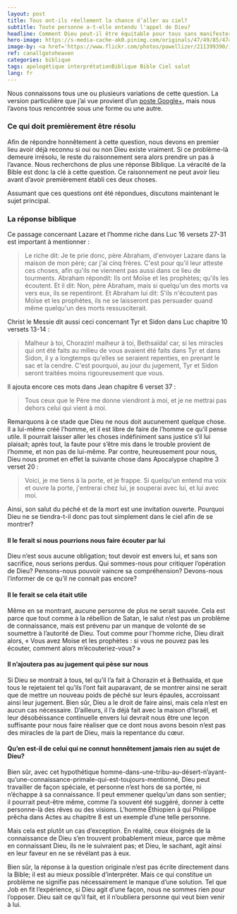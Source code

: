 ```yaml
---
layout: post
title: Tous ont-ils réellement la chance d’aller au ciel?
subtitle: Toute personne a-t-elle entendu l'appel de Dieu?
headline: Comment Dieu peut-il être équitable pour tous sans manifester son existence à tous? Jugera-t-il honnêtement une personne pour n'avoir pas connu son existence? Pourquoi ne se manifestera-t-il pas, comme par une voix immense venant du ciel?
hero-image: https://s-media-cache-ak0.pinimg.com/originals/47/49/85/474985670502b9b605b6977e6e6a26b6.jpg
image-by: <a href='https://www.flickr.com/photos/powellizer/211399390/in/photolist-jFtF5-cSKWVs-picjbi-pf5zEW-ejatCU-dbbnSJ-qDsYMi-eajUGp-f8B8C-pYTuPf-nUWstS-768GRh-qDsYLr-5mD5YQ-6Rv8ST-rwhwTi-qh8fUP-oU8EjL-crKr1S-4T1pvF-oS8DBE-2fzmi1-iJotym-8ZLGxX-2YStqF-prYC28-FnfyMm-crKnVW-d4dDwf-764Li2-ciHagd-dAU2ZG-dpQBCs-d5B957-d2vTzN-rA7PzV-dhP112-pzDWuY-dhNZHn-d4e3gQ-FV4Hhd-8oQTJj-d4e1em-oBFsHx-8hDt44-rwjHW-29TYiX-dhNZSz-d2vTTL-q9yihC' target='_new'>Sky</a> par <a href='https://www.flickr.com/photos/powellizer/' target='_new' >Will Powell</a> sous <a href='https://creativecommons.org/licenses/by-sa/2.0/' target='_new'>Attribution-ShareAlike 2.0 Generic</a>
ref: canallgotoheaven
categories: biblique
tags: apologétique interprétationBiblique Bible Ciel salut
lang: fr
---
```


<p>Nous connaissons tous une ou plusieurs variations de cette question. La version particulière que j’ai vue provient d’un <a href="https://plus.google.com/+JohnFerguson1980/posts/iDanNMz2ev5" target="_new" rel="external">poste Google+</a>, mais nous l’avons tous rencontrée sous une forme ou une autre.</p>

<h3>Ce qui doit premièrement être résolu</h3>

<p>Afin de répondre honnêtement à cette question, nous devons en premier lieu avoir déjà reconnu si oui ou non Dieu existe vraiment. Si ce problème-là demeure irrésolu, le reste du raisonnement sera alors prendre un pas à l’avance. Nous recherchons de plus une réponse Biblique. La véracité de la Bible est donc la clé à cette question. Ce raisonnement ne peut avoir lieu avant d’avoir premièrement établi ces deux choses.</p>

<p>Assumant que ces questions ont été répondues, discutons maintenant le sujet principal.</p>

<h3>La r&eacute;ponse biblique</h3>

<p>Ce passage concernant Lazare et l’homme riche dans Luc 16 versets 27-31 est important à mentionner :</p>

<blockquote>Le riche dit: Je te prie donc, père Abraham, d'envoyer Lazare dans la maison de mon père; car j'ai cinq frères. C'est pour qu'il leur atteste ces choses, afin qu'ils ne viennent pas aussi dans ce lieu de tourments. Abraham répondit: Ils ont Moïse et les prophètes; qu'ils les écoutent. Et il dit: Non, père Abraham, mais si quelqu'un des morts va vers eux, ils se repentiront. Et Abraham lui dit: S'ils n'écoutent pas Moïse et les prophètes, ils ne se laisseront pas persuader quand même quelqu'un des morts ressusciterait.</blockquote>

<p>Christ le Messie dit aussi ceci concernant Tyr et Sidon dans Luc chapitre 10 versets 13-14 :</p>

<blockquote>Malheur à toi, Chorazin! malheur à toi, Bethsaïda! car, si les miracles qui ont été faits au milieu de vous avaient été faits dans Tyr et dans Sidon, il y a longtemps qu'elles se seraient repenties, en prenant le sac et la cendre. C'est pourquoi, au jour du jugement, Tyr et Sidon seront traitées moins rigoureusement que vous.</blockquote>

<p>Il ajouta encore ces mots dans Jean chapitre 6 verset 37 :</p>

<blockquote>Tous ceux que le Père me donne viendront à moi, et je ne mettrai pas dehors celui qui vient à moi.</blockquote>

<p>Remarquons à ce stade que Dieu ne nous doit aucunement quelque chose. Il a lui-même créé l’homme, et il est libre de faire de l’homme ce qu’il pense utile. Il pourrait laisser aller les choses indéfiniment sans justice s’il lui plaisait; après tout, la faute pour s’être mis dans le trouble provient de l’homme, et non pas de lui-même. Par contre, heureusement pour nous, Dieu nous promet en effet la suivante chose dans Apocalypse chapitre 3 verset 20 :</p>

<blockquote>Voici, je me tiens à la porte, et je frappe. Si quelqu'un entend ma voix et ouvre la porte, j'entrerai chez lui, je souperai avec lui, et lui avec moi.</blockquote>

<p>Ainsi, son salut du péché et de la mort est une invitation ouverte. Pourquoi Dieu ne se tiendra-t-il donc pas tout simplement dans le ciel afin de se montrer?</p>

<h4>Il le ferait si nous pourrions nous faire écouter par lui</h4>

<p>Dieu n’est sous aucune obligation; tout devoir est envers lui, et sans son sacrifice, nous serions perdus. Qui sommes-nous pour critiquer l’opération de Dieu? Pensons-nous pouvoir vaincre sa compréhension? Devons-nous l’informer de ce qu’il ne connait pas encore?</p>

<h4>Il le ferait se cela était utile</h4>

<p>Même en se montrant, aucune personne de plus ne serait sauvée. Cela est parce que tout comme à la rébellion de Satan, le salut n’est pas un problème de connaissance, mais est prévenu par un manque de volonté de se soumettre à l’autorité de Dieu. Tout comme pour l’homme riche, Dieu dirait alors, « Vous avez Moise et les prophètes : si vous ne pouvez pas les écouter, comment alors m’écouteriez-vous? »</p>

<h4>Il n’ajoutera pas au jugement qui pèse sur nous</h4>

<p>Si Dieu se montrait à tous, tel qu’il l’a fait à Chorazin et à Bethsaïda, et que tous le rejetaient tel qu’ils l’ont fait auparavant, de se montrer ainsi ne serait que de mettre un nouveau poids de péché sur leurs épaules, accroissant ainsi leur jugement. Bien sûr, Dieu a le droit de faire ainsi, mais cela n’est en aucun cas nécessaire. D’ailleurs, il l’a déjà fait avec la maison d’Israël, et leur désobéissance continuelle envers lui devrait nous être une leçon suffisante pour nous faire réaliser que ce dont nous avons besoin n’est pas des miracles de la part de Dieu, mais la repentance du cœur.</p>

<h4>Qu’en est-il de celui qui ne connut honnêtement jamais rien au sujet de Dieu?</h4>

<p>Bien sûr, avec cet hypothétique homme-dans-une-tribu-au-désert-n’ayant-qu’une-connaissance-primale-qui-est-toujours-mentionné, Dieu peut travailler de façon spéciale, et personne n’est hors de sa portée, ni n’échappe à sa connaissance. Il peut emmener quelqu’un dans son sentier; il pourrait peut-être même, comme l’a souvent été suggéré, donner à cette personne-là des rêves ou des visions. L’homme Éthiopien à qui Philippe prêcha dans Actes au chapitre 8 est un exemple d’une telle personne.</p>

<p>Mais cela est plutôt un cas d’exception. En réalité, ceux éloignés de la connaissance de Dieu s’en trouvent probablement mieux, parce que même en connaissant Dieu, ils ne le suivraient pas; et Dieu, le sachant, agit ainsi en leur faveur en ne se révélant pas à eux.</p>

<p>Bien sûr, la réponse à la question originale n’est pas écrite directement dans la Bible; il est au mieux possible d’interpréter. Mais ce qui constitue un problème ne signifie pas nécessairement le manque d’une solution. Tel que Job en fit l’expérience, si Dieu agit d’une façon, nous ne sommes rien pour l’opposer. Dieu sait ce qu’il fait, et il n’oubliera personne qui veut bien venir à lui.</p>